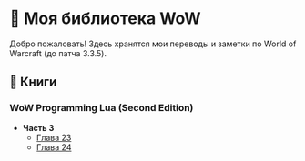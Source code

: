# 📘 Моя библиотека WoW

Добро пожаловать! Здесь хранятся мои переводы и заметки по World of Warcraft (до патча 3.3.5).

## 📘 Книги

### WoW Programming Lua (Second Edition)
- **Часть 3**  
  - [Глава 23](Книги/WoW%20Programming%20lua%20Second%20Edition/Часть%203)
  - [Глава 24](Книги/WoW%20Programming%20lua%20Second%20Edition/Часть%203/Глава%2024.md)
